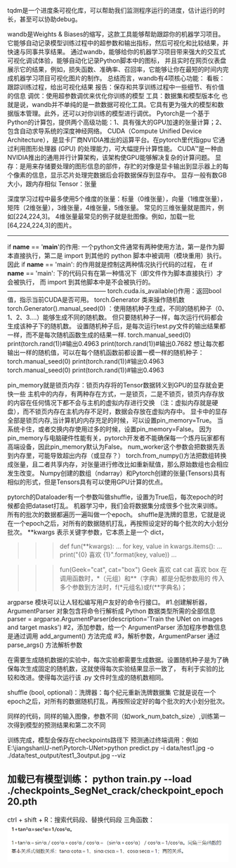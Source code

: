 tqdm是一个进度条可视化库，可以帮助我们监测程序运行的进度，估计运行的时长，甚至可以协助debug。

wandb是Weights & Biases的缩写，这款工具能够帮助跟踪你的机器学习项目。
它能够自动记录模型训练过程中的超参数和输出指标，然后可视化和比较结果，并快速与同事共享结果。
通过wandb，能够给你的机器学习项目带来强大的交互式可视化调试体验，能够自动化记录Python脚本中的图标，
并且实时在网页仪表盘展示它的结果，例如，损失函数、准确率、召回率，它能够让你在最短的时间内完成机器学习项目可视化图片的制作。
总结而言，wandb有4项核心功能：
看板：跟踪训练过程，给出可视化结果
报告：保存和共享训练过程中一些细节、有价值的信息
调优：使用超参数调优来优化你训练的模型
工具：数据集和模型版本化
也就是说，wandb并不单纯的是一款数据可视化工具。它具有更为强大的模型和数据版本管理。此外，还可以对你训练的模型进行调优。
Pytorch是一个基于Python的计算包，提供两个高级功能：1、具有强大的GPU加速的张量计算；2、包含自动求导系统的深度神经网络。
CUDA（Compute Unified Device Architecture），是显卡厂商NVIDIA推出的运算平台。在pytorch里代指gpu
它通过利用图形处理器 (GPU) 的处理能力，可大幅提升计算性能。
CUDA™是一种由NVIDIA推出的通用并行计算架构，该架构使GPU能够解决复杂的计算问题。
显存：是用来存储要处理的图形信息的部件，存贮的对像是显卡输出到显示器上的每个像素的信息，显示芯片处理完数据后会将数据保存到显存中。
显存一般有数GB大小，跟内存相似
Tensor：张量

深度学习过程中最多使用5个维度的张量：标量（0维张量），向量（1维度张量），矩阵（2维张量），3维张量，4维张量，5维张量。
常见的三维张量就是图片，例如[224,224,3]。
4维张量最常见的例子就是批图像。例如，加载一批 [64,224,224,3]的图片。

-----------------------------
if __name__ == '__main__'的作用:
一个python文件通常有两种使用方法，第一是作为脚本直接执行，第二是 import 到其他的 python 脚本中被调用（模块重用）执行。
因此 if __name__ == 'main': 的作用就是控制这两种情况执行代码的过程，
在 if __name__ == 'main': 下的代码只有在第一种情况下（即文件作为脚本直接执行）才会被执行，
而 import 到其他脚本中是不会被执行的。
————————————————
torch.cuda.is_available()作用：返回bool值，指示当前CUDA是否可用。
torch.Generator 类来操作随机数
torch.Generator().manual_seed(0) ：使用随机种子生成，不同的随机种子（0、1、2、3....）能够生成不同的随机数。
但只要随机种子一样，每次运行代码都会生成该种子下的随机数。
设置随机种子后，是每次运行test.py文件的输出结果都一样，而不是每次随机函数生成的结果一样.
torch.manual_seed(0)
print(torch.rand(1))#输出0.4963
print(torch.rand(1))#输出0.7682
想让每次都输出一样的随机值，可以在每个随机函数前都设置一模一样的随机种子：
torch.manual_seed(0)
print(torch.rand(1))#输出0.4963
torch.manual_seed(0)
print(torch.rand(1))#输出0.4963

pin_memory就是锁页内存：锁页内存将的Tensor数据转义到GPU的显存就会更快一些
主机中的内存，有两种存在方式，一是锁页，二是不锁页，锁页内存存放的内容在任何情况下都不会与主机的虚拟内存进行交换
（注：虚拟内存就是硬盘），而不锁页内存在主机内存不足时，数据会存放在虚拟内存中。
显卡中的显存全部是锁页内存,当计算机的内存充足的时候，可以设置pin_memory=True。
当系统卡住，或者交换内存使用过多的时候，设置pin_memory=False。
因为pin_memory与电脑硬件性能有关，pytorch开发者不能确保每一个炼丹玩家都有高端设备，因此pin_memory默认为False。
num_worker这个参数会把数据先丢到内存里，可能导致超出内存（或显存？）
torch.from_numpy()方法把数组转换成张量，且二者共享内存，对张量进行修改比如重新赋值，那么原始数组也会相应发生改变。
Numpy创建的数组（ndarray）和Pytorch创建的张量(Tensors)具有相似的形式，但是Tensors具有可以使用GPU计算的优点。

pytorch的Dataloader有一个参数叫做shuffle，设置为True后，每次epoch的时候都会把dataset打乱。
机器学习中，我们会将数据集分成很多个批次来训练。 所有的批次的数据都遍历一遍叫做一个epoch。
shuffle是洗牌的意思，它就是说在一个epoch之后，对所有的数据随机打乱，再按照设定好的每个批次的大小划分批次。
**kwargs 表示关键字参数，它本质上是一个 dict，
>>>def fun(**kwargs):
...     for key, value in kwargs.items():
...         print("{0} 喜欢 {1}".format(key, value))
... 

>>> fun(Geek="cat", cat="box")
Geek 喜欢 cat
cat 喜欢 box
在调用函数时，*（元组）和**（字典）都是分配参数用的
传入多个参数到方法时，f(*元组名)或f(**字典名)；

argparse 模块可以让人轻松编写用户友好的命令行接口。
#1.创建解析器，ArgumentParser 对象包含将命令行解析成 Python 数据类型所需的全部信息
parser = argparse.ArgumentParser(description='Train the UNet on images and target masks')
#2，添加参数，给一个 ArgumentParser 添加程序参数信息是通过调用 add_argument() 方法完成
#3，解析参数，ArgumentParser 通过 parse_args() 方法解析参数

在需要生成随机数据的实验中，每次实验都需要生成数据。设置随机种子是为了确保每次生成固定的随机数，这就使得每次实验结果显示一致了，
有利于实验的比较和改进。使得每次运行该 .py 文件时生成的随机数相同。

 shuffle (bool, optional)：洗牌器：每个纪元重新洗牌数据集
它就是说在一个epoch之后，对所有的数据随机打乱，再按照设定好的每个批次的大小划分批次。
 
同样的代码，同样的输入图像，参数不同（如work_num,batch_size）,训练第一次得到模型的预测结果和第二次不同

训练完成，模型会保存在checkpoints路径下
预测通过终端调用：例如
E:\jiangshan\U-net\Pytorch-UNet>python predict.py -i data/test1.jpg -o ./data/test_output/test1_3output.jpg --viz

加载已有模型训练：
python train.py --load ./checkpoints_SegNet_crack/checkpoint_epoch20.pth
----------------------------------
ctrl + shift + R：搜索代码段、替换代码段
三角函数：
![img.png](img.png)